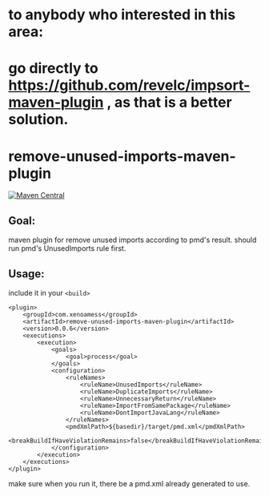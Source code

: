 # to anybody who interested in this area:
# go directly to https://github.com/revelc/impsort-maven-plugin , as that is a better solution.

# remove-unused-imports-maven-plugin

[![Maven Central](https://maven-badges.herokuapp.com/maven-central/com.xenoamess/remove-unused-imports-maven-plugin/badge.svg)](https://maven-badges.herokuapp.com/maven-central/com.xenoamess/remove-unused-imports-maven-plugin)


## Goal:
maven plugin for remove unused imports according to pmd's result.
should run pmd's UnusedImports rule first.

## Usage:

include it in your `<build>`

```pom
<plugin>
    <groupId>com.xenoamess</groupId>
    <artifactId>remove-unused-imports-maven-plugin</artifactId>
    <version>0.0.6</version>
    <executions>
        <execution>
            <goals>
                <goal>process</goal>
            </goals>
            <configuration>
                <ruleNames>
                    <ruleName>UnusedImports</ruleName>
                    <ruleName>DuplicateImports</ruleName>
                    <ruleName>UnnecessaryReturn</ruleName>
                    <ruleName>ImportFromSamePackage</ruleName>
                    <ruleName>DontImportJavaLang</ruleName>
                </ruleNames>
                <pmdXmlPath>${basedir}/target/pmd.xml</pmdXmlPath>
                <breakBuildIfHaveViolationRemains>false</breakBuildIfHaveViolationRemains>
            </configuration>
        </execution>
    </executions>
</plugin>
```
make sure when you run it, there be a pmd.xml already generated to use.
